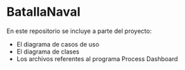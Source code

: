 # BatallaNaval
En este repositorio se incluye a parte del proyecto: 
- El diagrama de casos de uso
- El diagrama de clases
- Los archivos referentes al programa Process Dashboard
